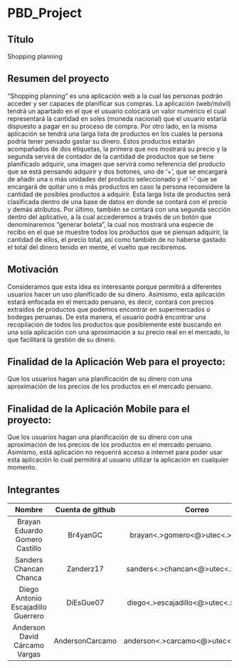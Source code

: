 # PBD_Project
## Título
Shopping planning

## Resumen del proyecto
“Shopping planning” es una aplicación web a la cual las personas podrán acceder y ser capaces de planificar sus compras.<!--Para ello, el usuario tendrá primero que ingresar los datos reales de su tarjeta de crédito/débito con los cuales tiene pensado realizar compras, aquellos datos no son útiles para la aplicación, sin embargo; las solicitaremos para hacer más inmersiva esta experiencia de compra--> La aplicación (web/móvil) tendrá un apartado en el que el usuario colocará un valor numérico el cual representará la cantidad en soles (moneda nacional) que el usuario estaría dispuesto a pagar en su proceso de compra. Por otro lado, en la misma aplicación se tendrá una larga lista de productos en los cuales la persona podría tener pensado gastar su dinero. Estos productos estarán acompañados de dos etiquetas, la primera que nos mostrará su precio y la segunda servirá de contador de la cantidad de productos que se tiene planificado adquirir, una imagen que servirá como referencia del producto que se está pensando adquirir y dos botones, uno de ‘+’, que se encargará de añadir una o más unidades del producto seleccionado y el ‘-’ que se encargará de quitar uno o más productos en caso la persona reconsidere la cantidad de posibles productos a adquirir. Esta larga lista de productos será clasificada dentro de una base de datos en donde se contará con el precio y demás atributos. Por último, también se contará con una segunda sección dentro del aplicativo, a la cual accederemos a través de un botón que denominaremos “generar boleta”, la cual nos mostrará una especie de recibo en el que se muestre todos los productos que se piensan adquirir, la cantidad de ellos, el precio total, así como también de no haberse gastado el total del dinero tenido en mente, el vuelto que recibiremos.

## Motivación
Consideramos que esta idea es interesante porque permitirá a diferentes usuarios hacer un uso planificado de su dinero. Asimismo, esta aplicación estará enfocada en el mercado peruano, es decir, contará con precios extraídos de productos que podemos encontrar en supermercados o bodegas peruanas. De esta manera, el usuario podrá encontrar una recopilación de todos los productos que posiblemente esté buscando en una sola aplicación con una aproximación a su precio real en el mercado, lo que facilitará la gestión de su dinero.

## Finalidad de la Aplicación Web para el proyecto:
Que los usuarios hagan una planificación de su dinero con una aproximación de los precios de los productos en el mercado peruano.

## Finalidad de la Aplicación Mobile para el proyecto:
Que los usuarios hagan una planificación de su dinero con una aproximación de los precios de los productos en el mercado peruano. Asimismo, está aplicación no requerirá acceso a internet para poder usar esta aplicación lo cual permitirá al usuario utilizar la aplicación en cualquier momento.

## Integrantes
| Nombre                              | Cuenta de github | Correo                                |
| :---:                               | :---:            | :---:                                 |
| Brayan Eduardo Gomero Castillo      | Br4yanGC         | brayan<.>gomero<@>utec<.>edu<.>pe     |
| Sanders Chancan Chanca              | Zanderz17        | sanders<.>chancan<@>utec<.>edu<.>pe   |
| Diego Antonio Escajadillo Guerrero  | DiEsGue07        | diego<.>escajadillo<@>utec<.>edu<.>pe |
| Anderson David Cárcamo Vargas       | AndersonCarcamo  | anderson<.>carcamo<@>utec<.>edu<.>pe  |
